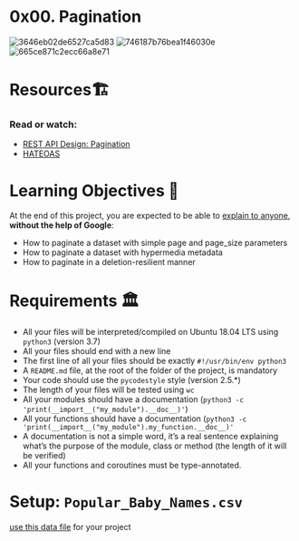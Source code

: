 # 0x00. Pagination

![3646eb02de6527ca5d83](https://github.com/elyse502/alx-backend/assets/125453474/ceac1a32-0cbb-4e21-be44-0193f967c3fe)
![746187b76bea1f46030e](https://github.com/elyse502/alx-backend/assets/125453474/4ffa0b49-11d2-4ccb-a5bc-0548d0bea76b)
![665ce871c2ecc66a8e71](https://github.com/elyse502/alx-backend/assets/125453474/fbc24887-4493-474b-aafa-8945d399f05c)

# Resources🏗️
### Read or watch:
* [REST API Design: Pagination](https://www.moesif.com/blog/technical/api-design/REST-API-Design-Filtering-Sorting-and-Pagination/#pagination)
* [HATEOAS](https://en.wikipedia.org/wiki/HATEOAS)

# Learning Objectives 📖
At the end of this project, you are expected to be able to [explain to anyone](https://fs.blog/feynman-learning-technique/), **without the help of Google**:
* How to paginate a dataset with simple page and page_size parameters
* How to paginate a dataset with hypermedia metadata
* How to paginate in a deletion-resilient manner

# Requirements 🏛️
* All your files will be interpreted/compiled on Ubuntu 18.04 LTS using `python3` (version 3.7)
* All your files should end with a new line
* The first line of all your files should be exactly `#!/usr/bin/env python3`
* A `README.md` file, at the root of the folder of the project, is mandatory
* Your code should use the `pycodestyle` style (version 2.5.*)
* The length of your files will be tested using `wc`
* All your modules should have a documentation (`python3 -c 'print(__import__("my_module").__doc__)'`)
* All your functions should have a documentation (`python3 -c 'print(__import__("my_module").my_function.__doc__)'`
* A documentation is not a simple word, it’s a real sentence explaining what’s the purpose of the module, class or method (the length of it will be verified)
* All your functions and coroutines must be type-annotated.

# Setup: `Popular_Baby_Names.csv`
[use this data file](https://s3.amazonaws.com/alx-intranet.hbtn.io/uploads/misc/2020/5/7d3576d97e7560ae85135cc214ffe2b3412c51d7.csv?X-Amz-Algorithm=AWS4-HMAC-SHA256&X-Amz-Credential=AKIARDDGGGOUSBVO6H7D%2F20240125%2Fus-east-1%2Fs3%2Faws4_request&X-Amz-Date=20240125T071743Z&X-Amz-Expires=86400&X-Amz-SignedHeaders=host&X-Amz-Signature=a29c1c8b64c0a595275b82020c3474c491017a15d4c26b7d82e526f51516b263) for your project





































































































